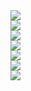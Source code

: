 <img src="images/screens/screen1.jpg">
<br>
<img src="images/screens/screen2.jpg">
<br>
<img src="images/screens/screen3.jpg">
<br>
<img src="images/screens/screen4.jpg">
<br>
<img src="images/screens/screen5.jpg">
<br>
<img src="images/screens/screen6.jpg">
<br>
<img src="images/screens/screen7.jpg">
